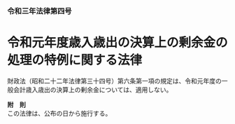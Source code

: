 ### 令和三年法律第四号  
# 令和元年度歳入歳出の決算上の剰余金の処理の特例に関する法律  
  
財政法（昭和二十二年法律第三十四号）第六条第一項の規定は、令和元年度の一般会計歳入歳出の決算上の剰余金については、適用しない。  
  
**附　則**  
この法律は、公布の日から施行する。  
  
